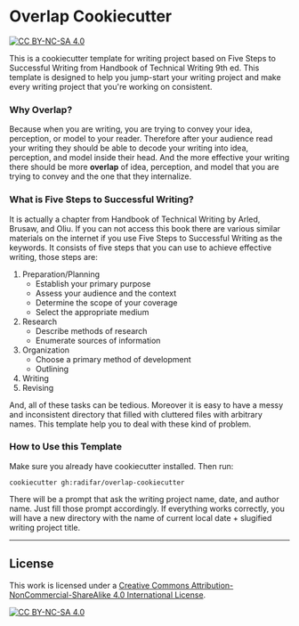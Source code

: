 Overlap Cookiecutter
====================

[![CC BY-NC-SA 4.0][cc-by-nc-sa-shield]][cc-by-nc-sa]

This is a cookiecutter template for writing project based on Five Steps to Successful Writing from Handbook of Technical Writing 9th ed. This template is designed to help you jump-start your writing project and make every writing project that you're working on consistent.

### Why Overlap?

Because when you are writing, you are trying to convey your idea, perception, or model to your reader. Therefore after your audience read your writing they should be able to decode your writing into idea, perception, and model inside their head. And the more effective your writing there should be more **overlap** of idea, perception, and model that you are trying to convey and the one that they internalize.

### What is Five Steps to Successful Writing?

It is actually a chapter from Handbook of Technical Writing by Arled, Brusaw, and Oliu. If you can not access this book there are various similar materials on the internet if you use Five Steps to Successful Writing as the keywords. It consists of five steps that you can use to achieve effective writing, those steps are:

1. Preparation/Planning  
   - Establish your primary purpose
   - Assess your audience and the context
   - Determine the scope of your coverage
   - Select the appropriate medium
2. Research
   - Describe methods of research
   - Enumerate sources of information
3. Organization
   - Choose a primary method of development
   - Outlining
4. Writing
5. Revising

And, all of these tasks can be tedious. Moreover it is easy to have a messy and inconsistent directory that filled with cluttered files with arbitrary names. This template help you to deal with these kind of problem.

### How to Use this Template

Make sure you already have cookiecutter installed. Then run:

`cookiecutter gh:radifar/overlap-cookiecutter`

There will be a prompt that ask the writing project name, date, and author name. Just fill those prompt accordingly. If everything works correctly, you will have a new directory with the name of current local date + slugified writing project title.

---

## License

This work is licensed under a
[Creative Commons Attribution-NonCommercial-ShareAlike 4.0 International License][cc-by-nc-sa].

[![CC BY-NC-SA 4.0][cc-by-nc-sa-image]][cc-by-nc-sa]

[cc-by-nc-sa]: http://creativecommons.org/licenses/by-nc-sa/4.0/
[cc-by-nc-sa-image]: https://licensebuttons.net/l/by-nc-sa/4.0/88x31.png
[cc-by-nc-sa-shield]: https://img.shields.io/badge/License-CC%20BY--NC--SA%204.0-lightgrey.svg